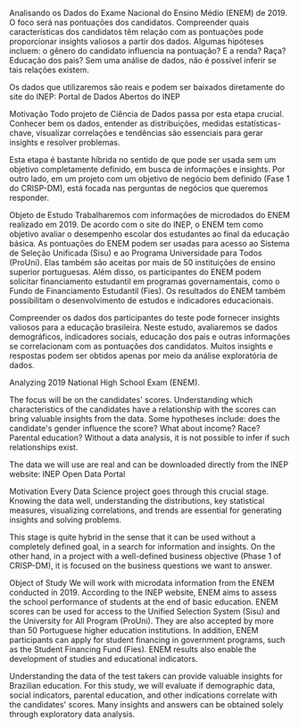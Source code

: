 Analisando os Dados do Exame Nacional do Ensino Médio (ENEM) de 2019. O foco será nas pontuações dos candidatos. Compreender quais características dos candidatos têm relação com as pontuações pode proporcionar insights valiosos a partir dos dados. Algumas hipóteses incluem: o gênero do candidato influencia na pontuação? E a renda? Raça? Educação dos pais? Sem uma análise de dados, não é possível inferir se tais relações existem.

Os dados que utilizaremos são reais e podem ser baixados diretamente do site do INEP: Portal de Dados Abertos do INEP

Motivação Todo projeto de Ciência de Dados passa por esta etapa crucial. Conhecer bem os dados, entender as distribuições, medidas estatísticas-chave, visualizar correlações e tendências são essenciais para gerar insights e resolver problemas.

Esta etapa é bastante híbrida no sentido de que pode ser usada sem um objetivo completamente definido, em busca de informações e insights. Por outro lado, em um projeto com um objetivo de negócio bem definido (Fase 1 do CRISP-DM), está focada nas perguntas de negócios que queremos responder.

Objeto de Estudo Trabalharemos com informações de microdados do ENEM realizado em 2019. De acordo com o site do INEP, o ENEM tem como objetivo avaliar o desempenho escolar dos estudantes ao final da educação básica. As pontuações do ENEM podem ser usadas para acesso ao Sistema de Seleção Unificada (Sisu) e ao Programa Universidade para Todos (ProUni). Elas também são aceitas por mais de 50 instituições de ensino superior portuguesas. Além disso, os participantes do ENEM podem solicitar financiamento estudantil em programas governamentais, como o Fundo de Financiamento Estudantil (Fies). Os resultados do ENEM também possibilitam o desenvolvimento de estudos e indicadores educacionais.

Compreender os dados dos participantes do teste pode fornecer insights valiosos para a educação brasileira. Neste estudo, avaliaremos se dados demográficos, indicadores sociais, educação dos pais e outras informações se correlacionam com as pontuações dos candidatos. Muitos insights e respostas podem ser obtidos apenas por meio da análise exploratória de dados.

Analyzing 2019 National High School Exam (ENEM).

The focus will be on the candidates' scores. Understanding which characteristics of the candidates have a relationship with the scores can bring valuable insights from the data. Some hypotheses include: does the candidate's gender influence the score? What about income? Race? Parental education? Without a data analysis, it is not possible to infer if such relationships exist.

The data we will use are real and can be downloaded directly from the INEP website: INEP Open Data Portal

Motivation Every Data Science project goes through this crucial stage. Knowing the data well, understanding the distributions, key statistical measures, visualizing correlations, and trends are essential for generating insights and solving problems.

This stage is quite hybrid in the sense that it can be used without a completely defined goal, in a search for information and insights. On the other hand, in a project with a well-defined business objective (Phase 1 of CRISP-DM), it is focused on the business questions we want to answer.

Object of Study We will work with microdata information from the ENEM conducted in 2019. According to the INEP website, ENEM aims to assess the school performance of students at the end of basic education. ENEM scores can be used for access to the Unified Selection System (Sisu) and the University for All Program (ProUni). They are also accepted by more than 50 Portuguese higher education institutions. In addition, ENEM participants can apply for student financing in government programs, such as the Student Financing Fund (Fies). ENEM results also enable the development of studies and educational indicators.

Understanding the data of the test takers can provide valuable insights for Brazilian education. For this study, we will evaluate if demographic data, social indicators, parental education, and other indications correlate with the candidates' scores. Many insights and answers can be obtained solely through exploratory data analysis.
